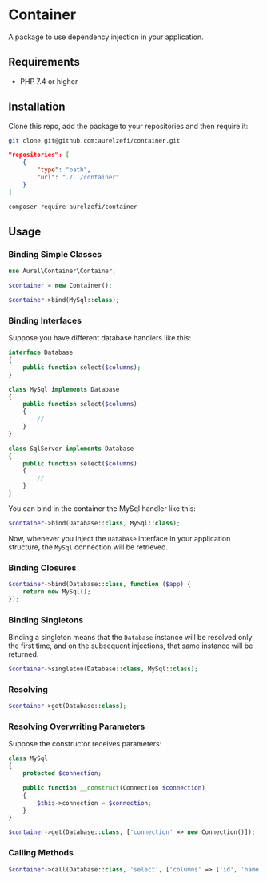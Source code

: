 # Container

A package to use dependency injection in your application.

## Requirements

- PHP 7.4 or higher

## Installation

Clone this repo, add the package to your repositories and then require it:

```bash
git clone git@github.com:aurelzefi/container.git
```

```json
"repositories": [
    {
        "type": "path",
        "url": "./../container"
    }
]
```

```bash
composer require aurelzefi/container
```

## Usage

### Binding Simple Classes

```php
use Aurel\Container\Container;

$container = new Container();

$container->bind(MySql::class);
```

### Binding Interfaces 

Suppose you have different database handlers like this:

```php
interface Database
{
    public function select($columns);
}

class MySql implements Database
{
    public function select($columns)
    {
        //
    }
}

class SqlServer implements Database
{
    public function select($columns)
    {
        //
    }
}
```

You can bind in the container the MySql handler like this:

```php
$container->bind(Database::class, MySql::class);
```

Now, whenever you inject the `Database` interface in your application structure, the `MySql` connection will be
 retrieved.
 
### Binding Closures

```php
$container->bind(Database::class, function ($app) {
    return new MySql();
});
```

### Binding Singletons

Binding a singleton means that the `Database` instance will be resolved only the first time, and on the subsequent
 injections, that same instance will be returned.

```php
$container->singleton(Database::class, MySql::class);
```

### Resolving

```php
$container->get(Database::class);
```

### Resolving Overwriting Parameters

Suppose the constructor receives parameters:

```php
class MySql
{
    protected $connection;

    public function __construct(Connection $connection)
    {
        $this->connection = $connection;
    }
}

$container->get(Database::class, ['connection' => new Connection()]);
```

### Calling Methods

```php
$container->call(Database::class, 'select', ['columns' => ['id', 'name']]);
```
